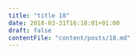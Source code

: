 ```yaml
---
title: "title 18"
date: 2018-03-31T16:18:01+01:00
draft: false
contentFile: "content/posts/18.md"
---
```


